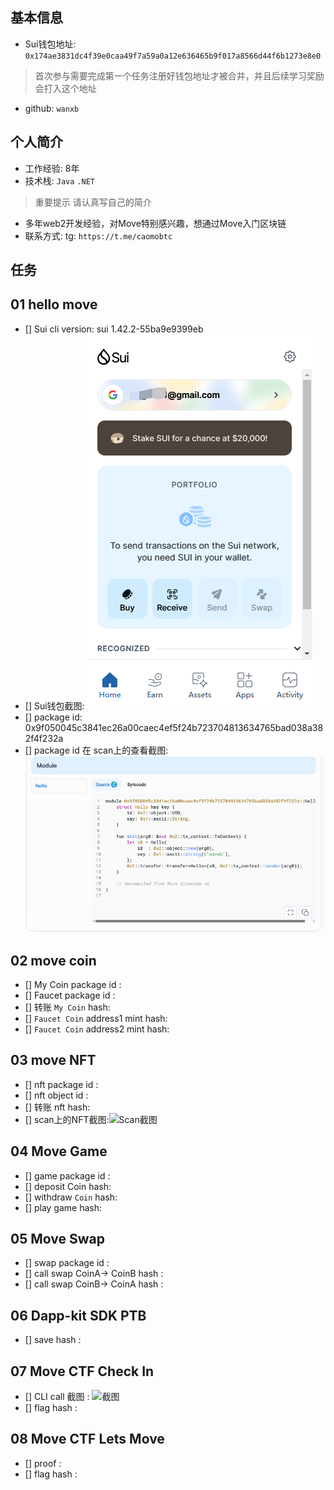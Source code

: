 ## 基本信息
- Sui钱包地址: `0x174ae3831dc4f39e0caa49f7a59a0a12e636465b9f017a8566d44f6b1273e8e0`
> 首次参与需要完成第一个任务注册好钱包地址才被合并，并且后续学习奖励会打入这个地址
- github: `wanxb`

## 个人简介
- 工作经验: 8年
- 技术栈: `Java` `.NET`
> 重要提示 请认真写自己的简介
- 多年web2开发经验，对Move特别感兴趣，想通过Move入门区块链
- 联系方式: tg: `https://t.me/caomobtc` 

## 任务

##   01 hello move  
- [] Sui cli version: sui 1.42.2-55ba9e9399eb
- [] Sui钱包截图: ![Sui钱包截图](./images/wallet.png)
- [] package id: 0x9f050045c3841ec26a00caec4ef5f24b723704813634765bad038a382f4f232a
- [] package id 在 scan上的查看截图:![Scan截图](./images/task1.png)

##   02 move coin
- [] My Coin package id : 
- [] Faucet package id : 
- [] 转账 `My Coin` hash:
- [] `Faucet Coin` address1 mint hash:
- [] `Faucet Coin` address2 mint hash:

##   03 move NFT
- [] nft package id :
- [] nft object id : 
- [] 转账 nft  hash:
- [] scan上的NFT截图:![Scan截图](./images/你的图片地址)

##   04 Move Game
- [] game package id :
- [] deposit Coin hash:
- [] withdraw `Coin` hash:
- [] play game hash:

##   05 Move Swap
- [] swap package id :
- [] call swap CoinA-> CoinB  hash :
- [] call swap CoinB-> CoinA  hash :

##   06 Dapp-kit SDK PTB
- [] save hash :

##   07 Move CTF Check In
- [] CLI call 截图 : ![截图](./images/你的图片地址)
- [] flag hash :

##   08 Move CTF Lets Move
- [] proof : 
- [] flag hash :

